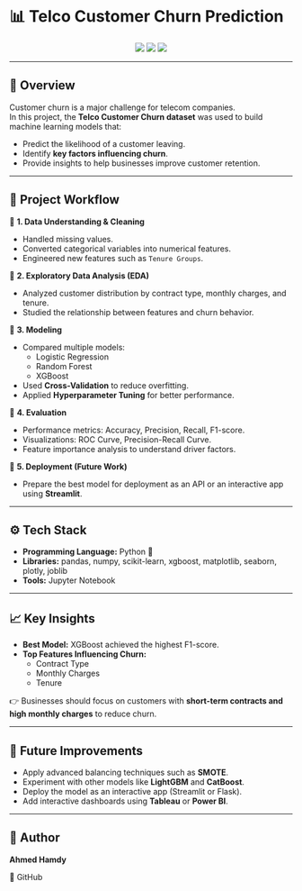 <div dir="ltr">

# 📊 Telco Customer Churn Prediction  

<p align="center">
  <img src="https://img.shields.io/badge/ML-Classification-blue?style=for-the-badge"/>
  <img src="https://img.shields.io/badge/Python-3.11-yellow?style=for-the-badge"/>
  <img src="https://img.shields.io/badge/Framework-Scikit--learn%20%7C%20XGBoost-green?style=for-the-badge"/>
</p>

---

## 📌 Overview  
Customer churn is a major challenge for telecom companies.  
In this project, the **Telco Customer Churn dataset** was used to build machine learning models that:  
- Predict the likelihood of a customer leaving.  
- Identify **key factors influencing churn**.  
- Provide insights to help businesses improve customer retention.  

---

## 📂 Project Workflow  
🔹 **1. Data Understanding & Cleaning**  
- Handled missing values.  
- Converted categorical variables into numerical features.  
- Engineered new features such as `Tenure Groups`.  

🔹 **2. Exploratory Data Analysis (EDA)**  
- Analyzed customer distribution by contract type, monthly charges, and tenure.  
- Studied the relationship between features and churn behavior.  

🔹 **3. Modeling**  
- Compared multiple models:  
  - Logistic Regression  
  - Random Forest  
  - XGBoost  
- Used **Cross-Validation** to reduce overfitting.  
- Applied **Hyperparameter Tuning** for better performance.  

🔹 **4. Evaluation**  
- Performance metrics: Accuracy, Precision, Recall, F1-score.  
- Visualizations: ROC Curve, Precision-Recall Curve.  
- Feature importance analysis to understand driver factors.  

🔹 **5. Deployment (Future Work)**  
- Prepare the best model for deployment as an API or an interactive app using **Streamlit**.  

---

## ⚙️ Tech Stack  
- **Programming Language:** Python 🐍  
- **Libraries:** pandas, numpy, scikit-learn, xgboost, matplotlib, seaborn, plotly, joblib  
- **Tools:** Jupyter Notebook  

---

## 📈 Key Insights  
- **Best Model:** XGBoost achieved the highest F1-score.  
- **Top Features Influencing Churn:**  
  - Contract Type  
  - Monthly Charges  
  - Tenure  

👉 Businesses should focus on customers with **short-term contracts and high monthly charges** to reduce churn.  

---

## 🔮 Future Improvements  
- Apply advanced balancing techniques such as **SMOTE**.  
- Experiment with other models like **LightGBM** and **CatBoost**.  
- Deploy the model as an interactive app (Streamlit or Flask).  
- Add interactive dashboards using **Tableau** or **Power BI**.  

---

## 👤 Author  
**Ahmed Hamdy**  

</div>

🔗 GitHub
